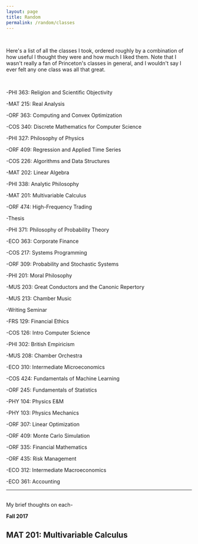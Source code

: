 ```yaml
---
layout: page
title: Random
permalink: /random/classes
---
```

<br />

Here's a list of all the classes I took, ordered roughly by a combination of how useful I thought they were and how much I liked them. Note that I wasn't really a fan of Princeton's classes in general, and I wouldn't say I ever felt
any one class was all that great.

<br />

-PHI 363: Religion and Scientific Objectivity

-MAT 215: Real Analysis

-ORF 363: Computing and Convex Optimization

-COS 340: Discrete Mathematics for Computer Science

-PHI 327: Philosophy of Physics

-ORF 409: Regression and Applied Time Series

-COS 226: Algorithms and Data Structures

-MAT 202: Linear Algebra

-PHI 338: Analytic Philosophy

-MAT 201: Multivariable Calculus

-ORF 474: High-Frequency Trading

-Thesis

-PHI 371: Philosophy of Probability Theory

-ECO 363: Corporate Finance

-COS 217: Systems Programming

-ORF 309: Probability and Stochastic Systems

-PHI 201: Moral Philosophy

-MUS 203: Great Conductors and the Canonic Repertory

-MUS 213: Chamber Music

-Writing Seminar

-FRS 129: Financial Ethics

-COS 126: Intro Computer Science

-PHI 302: British Empiricism

-MUS 208: Chamber Orchestra

-ECO 310: Intermediate Microeconomics

-COS 424: Fundamentals of Machine Learning

-ORF 245: Fundamentals of Statistics

-PHY 104: Physics E&M

-PHY 103: Physics Mechanics

-ORF 307: Linear Optimization

-ORF 409: Monte Carlo Simulation

-ORF 335: Financial Mathematics

-ORF 435: Risk Management

-ECO 312: Intermediate Macroeconomics

-ECO 361: Accounting


--------------------------
<br />
My brief thoughts on each-

<br />

**Fall 2017**

MAT 201: Multivariable Calculus
-

